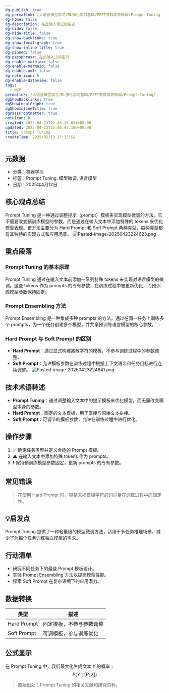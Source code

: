 ```yaml
---
dg-publish: true
dg-permalink: /大语言模型学习/RL强化学习基础/PEFT参数高效微调/Prompt-Tuning
dg-home: false
dg-description: 在此输入笔记的描述
dg-hide: false
dg-hide-title: false
dg-show-backlinks: true
dg-show-local-graph: true
dg-show-inline-title: true
dg-pinned: false
dg-passphrase: 在此输入访问密码
dg-enable-mathjax: false
dg-enable-mermaid: false
dg-enable-uml: false
dg-note-icon: 0
dg-enable-dataview: false
tags:
  - NLP
permalink: /大语言模型学习/RL强化学习基础/PEFT参数高效微调/Prompt-Tuning/
dgShowBacklinks: true
dgShowLocalGraph: true
dgShowInlineTitle: true
dgPassFrontmatter: true
noteIcon: 0
created: 2025-04-23T22:45:15.011+08:00
updated: 2025-04-23T22:46:43.186+08:00
title: Prompt Tuning
createTime: 2025/05/13 17:33:52
---
```




## 元数据
- 分类：机器学习
- 标签：Prompt Tuning, 模型微调, 语言模型
- 日期：2025年4月12日



## 核心观点总结
Prompt Tuning 是一种通过调整提示（prompt）模板来实现模型微调的方法。它不需要改变预训练模型的参数，而是通过在输入文本中添加特殊的 tokens 来优化模型表现。该方法主要分为 Hard Prompt 和 Soft Prompt 两种类型，每种类型都有其独特的实现方式和应用场景。
![Pasted-image-20250423224623.png](../../.vuepress/public/img/user/%E9%99%84%E4%BB%B6/Pasted%20image%2020250423224623.png)



## 重点段落

### Prompt Tuning 的基本原理
Prompt Tuning 通过在输入文本前添加一系列特殊 tokens 来实现对语言模型的微调。这些 tokens 作为 prompts 的专有参数，在训练过程中被更新优化，而预训练模型参数保持固定。


### Prompt Ensembling 方法
Prompt Ensembling 是一种集成多种 prompts 的方法，通过在同一任务上训练多个 prompts，为一个任务创建多个模型，并共享预训练语言模型的核心参数。


### Hard Prompt 与 Soft Prompt 的区别
- **Hard Prompt**：通过显式构建离散字符的模板，不参与训练过程中的参数调整。
- **Soft Prompt**：允许模板参数在训练过程中根据上下文语义和任务目标进行连续调整。
![Pasted-image-20250423224641.png](../../.vuepress/public/img/user/%E9%99%84%E4%BB%B6/Pasted%20image%2020250423224641.png)



## 技术术语转述
- **Prompt Tuning**：通过调整输入文本中的提示模板来优化模型，而无需改变模型本身的参数。
- **Hard Prompt**：固定的文本模板，用于直接与原始文本拼接。
- **Soft Prompt**：可调节的模板参数，允许在训练过程中进行优化。



## 操作步骤
1. ✅ 确定任务类型并定义合适的 Prompt 模板。
2. ⚠ 在输入文本中添加特殊 tokens 作为 prompts。
3. ❗ 保持预训练模型参数固定，更新 prompts 的专有参数。



## 常见错误
> 在使用 Hard Prompt 时，容易忽视模板字符的词向量在训练过程中的固定性。



## 💡启发点
Prompt Tuning 提供了一种轻量级的模型微调方法，适用于多任务推理场景，减少了为每个任务训练独立模型的需求。



## 行动清单
- 研究不同任务下的最佳 Prompt 模板设计。
- 实验 Prompt Ensembling 方法以提高模型性能。
- 探索 Soft Prompt 在复杂语境下的应用潜力。



## 数据转换
| 类型       | 描述                        |
|------------|-----------------------------|
| Hard Prompt | 固定模板，不参与参数调整     |
| Soft Prompt | 可调模板，参与训练优化       |



## 公式显示
在 Prompt Tuning 中，我们最大化生成文本 $Y$ 的概率：
$$
P(Y \mid [P; X])
$$

> 原始出处：Prompt Tuning 的相关文献和研究资料。
